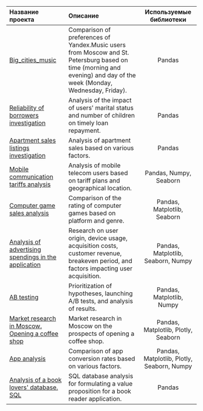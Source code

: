 | **Название проекта**  | **Описание**                   | **Используемые библиотеки** |
| :-------------------- | :--------------------          |:---------------------------:|
| [Big_cities_music](https://github.com/1ldarb/Data_analyst/tree/main/big_cities_music)| Comparison of preferences of Yandex.Music users from Moscow and St. Petersburg based on time (morning and evening) and day of the week (Monday, Wednesday, Friday).       | Pandas |
|[Reliability of borrowers investigation](https://github.com/1ldarb/Data_analyst/tree/main/Reliability%20of%20borrowers%20investigation)| Analysis of the impact of users' marital status and number of children on timely loan repayment.| Pandas|
|[Apartment sales listings investigation](https://github.com/1ldarb/Data_analyst/tree/main/Apartment%20sales%20listings%20investigation)|Analysis of apartment sales based on various factors.| Pandas|
|[Mobile communication tariffs analysis](https://github.com/1ldarb/Data_analyst/tree/main/Mobile%20communication%20tariffs%20analysis)| Analysis of mobile telecom users based on tariff plans and geographical location.| Pandas, Numpy, Seaborn|
|[Computer game sales analysis](https://github.com/1ldarb/Data_analyst/tree/main/Computer%20game%20sales%20analysis)|Comparison of the rating of computer games based on platform and genre.| Pandas, Matplotlib, Seaborn|
|[Analysis of advertising spendings in the application](https://github.com/1ldarb/Data_analyst/tree/main/Analysis%20of%20advertising%20spendings%20in%20the%20application)|Research on user origin, device usage, acquisition costs, customer revenue, breakeven period, and factors impacting user acquisition.| Pandas, Matplotlib, Seaborn, Numpy|
|[AB testing](https://github.com/1ldarb/Data_analyst/tree/main/AB%20testing)|Prioritization of hypotheses, launching A/B tests, and analysis of results.| Pandas, Matplotlib, Numpy|
|[Market research in Moscow. Opening a coffee shop](https://github.com/1ldarb/Data_analyst/tree/main/Market%20research%20in%20Moscow.%20Opening%20a%20coffee%20shop)| Market research in Moscow on the prospects of opening a coffee shop.| Pandas, Matplotlib, Plotly, Seaborn|
|[App analysis](https://github.com/1ldarb/Data_analyst/tree/main/App%20analysis)|Comparison of app conversion rates based on various factors.| Pandas, Matplotlib, Plotly, Seaborn, Numpy|
|[Analysis of a book lovers' database. SQL](https://github.com/1ldarb/Data_analyst/tree/main/Analysis%20of%20a%20book%20lovers'%20database.%20SQL)|SQL database analysis for formulating a value proposition for a book reader application.| Pandas|

